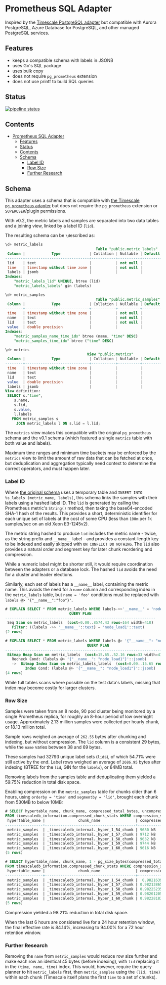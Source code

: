 # Prometheus SQL Adapter

Inspired by the [Timescale PostgreSQL adapter](https://github.com/timescale/prometheus-postgresql-adapter) but
compatible with Aurora PostgreSQL, Azure Database for PostgreSQL, and other managed PostgreSQL services.

## Features

- keeps a compatible schema with labels in JSONB
- uses Go's SQL package
- uses bulk copy
- does not require `pg_prometheus` extension
- does not use printf to build SQL queries

## Status

[![pipeline status](https://git.apextoaster.com/ssube/prometheus-sql-adapter/badges/feat/xx-split-labels/pipeline.svg)](https://git.apextoaster.com/ssube/prometheus-sql-adapter/commits/feat/xx-split-labels)

## Contents

- [Prometheus SQL Adapter](#prometheus-sql-adapter)
  - [Features](#features)
  - [Status](#status)
  - [Contents](#contents)
  - [Schema](#schema)
    - [Label ID](#label-id)
    - [Row Size](#row-size)
    - [Further Research](#further-research)

## Schema

This adapter uses a schema that is compatible with [the Timescale `pg_prometheus` adapter](https://github.com/timescale/prometheus-postgresql-adapter/) but does not require the `pg_prometheus` extension or `SUPERUSER`/plugin permissions.

With v0.2, the metric labels and samples are separated into two data tables and a joining view, linked by a label ID
(`lid`).

The resulting schema can be `\d`escribed as:

```sql
\d+ metric_labels
                                         Table "public.metric_labels"
 Column |            Type             | Collation | Nullable | Default | Storage  | Stats target | Description 
--------+-----------------------------+-----------+----------+---------+----------+--------------+-------------
 lid    | text                        |           | not null |         | extended |              | 
 time   | timestamp without time zone |           | not null |         | plain    |              | 
 labels | jsonb                       |           |          |         | extended |              | 
Indexes:
    "metric_labels_lid" UNIQUE, btree (lid)
    "metric_labels_labels" gin (labels)

\d+ metric_samples
                                         Table "public.metric_samples"
 Column |            Type             | Collation | Nullable | Default | Storage  | Stats target | Description 
--------+-----------------------------+-----------+----------+---------+----------+--------------+-------------
 time   | timestamp without time zone |           | not null |         | plain    |              | 
 name   | text                        |           | not null |         | extended |              | 
 lid    | text                        |           | not null |         | extended |              | 
 value  | double precision            |           |          |         | plain    |              | 
Indexes:
    "metric_samples_name_time_idx" btree (name, "time" DESC)
    "metric_samples_time_idx" btree ("time" DESC)

\d+ metrics
                                     View "public.metrics"
 Column |            Type             | Collation | Nullable | Default | Storage  | Description 
--------+-----------------------------+-----------+----------+---------+----------+-------------
 time   | timestamp without time zone |           |          |         | plain    | 
 name   | text                        |           |          |         | extended | 
 lid    | text                        |           |          |         | extended | 
 value  | double precision            |           |          |         | plain    | 
 labels | jsonb                       |           |          |         | extended | 
View definition:
 SELECT s."time",
    s.name,
    s.lid,
    s.value,
    l.labels
   FROM metric_samples s
     JOIN metric_labels l ON s.lid = l.lid;
```

The `metrics` view makes this compatible with the original `pg_prometheus` schema and the v0.1 schema
(which featured a single `metrics` table with both value and labels).

Maximum time ranges and minimum time buckets may be enforced by the `metrics` view to limit the amount of
raw data that can be fetched at once, but deduplication and aggregation typically need context to determine
the correct operators, and must happen later.

### Label ID

Where [the original schema](https://github.com/timescale/prometheus-postgresql-adapter/blob/master/pkg/postgresql/client.go#L72)
uses a temporary table and `INSERT INTO %s_labels (metric_name, labels)`, this schema links the samples with their
labels using a hashed label ID. The `lid` is generated by calling the Prometheus metric's `String()` method, then
taking the base64-encoded SHA-1 hash of the results. This provides a short, deterministic identifier for each unique
set of labels at the cost of some CPU (less than `100m` per 1k samples/sec on an old Xeon E3-1245v2).

The metric string hashed to produce `lid` includes the metric name - twice, as the string prefix and `__name__`
label - and provides a constant-length key to be indexed and easily skipped with `ON CONFLICT DO NOTHING`. The `lid`
also provides a natural order and segment key for later chunk reordering and compression.

While a numeric label might be shorter still, it would require coordination between the adapters or a database lock.
The hashed `lid` avoids the need for a cluster and leader elections.

Similarly, each set of labels has a `__name__` label, containing the metric name. This avoids the need for a `name`
column and corresponding index in the `metric_labels` table, but `name = 'foo'` conditions must be replaced with
`labels @> '{"__name__":"foo"}'`.

```sql
# EXPLAIN SELECT * FROM metric_labels WHERE labels->>'__name__' = 'node_load1';
                             QUERY PLAN                             
--------------------------------------------------------------------
 Seq Scan on metric_labels  (cost=0.00..8574.43 rows=164 width=410)
   Filter: ((labels ->> '__name__'::text) = 'node_load1'::text)
(2 rows)

# EXPLAIN SELECT * FROM metric_labels WHERE labels @> '{"__name__": "node_load1"}';
                                     QUERY PLAN                                      
-------------------------------------------------------------------------------------
 Bitmap Heap Scan on metric_labels  (cost=15.65..52.16 rows=33 width=410)
   Recheck Cond: (labels @> '{"__name__": "node_load1"}'::jsonb)
   ->  Bitmap Index Scan on metric_labels_labels  (cost=0.00..15.65 rows=33 width=0)
         Index Cond: (labels @> '{"__name__": "node_load1"}'::jsonb)
(4 rows)
```

While full tables scans where possible on the test data's labels, missing that index may become costly for larger
clusters.

### Row Size

Samples were taken from an 8 node, 90 pod cluster being monitored by a single Prometheus replica, for roughly an
8-hour period of low overnight usage. Approximately 2.13 million samples were collected per hourly chunk, or 18.13
million total.

Sample rows weighed an average of `262.55` bytes after chunking and indexing, but without compression. The `lid`
column is a consistent 29 bytes, while the `name` varies between 38 and 69 bytes.

These samples had 32793 unique label sets (`lid`s), of which 54.71% were still active by the end. Label rows weighed
an average of `2686.95` bytes after indexing (BTREE for the `lid`, GIN for the `labels`), or 84MB total.

Removing labels from the samples table and deduplicating them yielded a 59.75% reduction in total disk space.

Enabling compression on the `metric_samples` table for chunks older than 6 hours, using `orderby = 'time'` and
`segmentby = 'lid'`, brought each chunk from 530MB to below 10MB:

```sql
# SELECT hypertable_name, chunk_name, compressed_total_bytes, uncompressed_total_bytes
FROM timescaledb_information.compressed_chunk_stats WHERE compression_status = 'Compressed';
 hypertable_name |               chunk_name                | compressed_total_bytes | uncompressed_total_bytes 
-----------------+-----------------------------------------+------------------------+--------------------------
 metric_samples  | _timescaledb_internal._hyper_1_54_chunk | 9680 kB                | 530 MB
 metric_samples  | _timescaledb_internal._hyper_1_57_chunk | 9712 kB                | 531 MB
 metric_samples  | _timescaledb_internal._hyper_1_58_chunk | 9632 kB                | 530 MB
 metric_samples  | _timescaledb_internal._hyper_1_59_chunk | 9744 kB                | 529 MB
 metric_samples  | _timescaledb_internal._hyper_1_60_chunk | 9616 kB                | 530 MB
(5 rows)

# SELECT hypertable_name, chunk_name, 1 - pg_size_bytes(compressed_total_bytes)::float / pg_size_bytes(uncompressed_total_bytes) AS compression_ratio
FROM timescaledb_information.compressed_chunk_stats WHERE compression_status = 'Compressed';
 hypertable_name |               chunk_name                | compression_ratio 
-----------------+-----------------------------------------+-------------------
 metric_samples  | _timescaledb_internal._hyper_1_54_chunk |  0.98216391509434
 metric_samples  | _timescaledb_internal._hyper_1_57_chunk | 0.982138653483992
 metric_samples  | _timescaledb_internal._hyper_1_58_chunk | 0.982252358490566
 metric_samples  | _timescaledb_internal._hyper_1_59_chunk | 0.982012051039698
 metric_samples  | _timescaledb_internal._hyper_1_60_chunk | 0.982281839622641
(5 rows)
```

Compression yielded a 98.21% reduction in total disk space.

When the last 6 hours are considered live for a 24 hour retention window, the final effective rate is 84.14%,
increasing to 94.00% for a 72 hour retention window.

### Further Research

Removing the `name` from `metric_samples` would reduce row size further and make each row an identical 45 bytes
(before indexing), with `lid` replacing it in the `(time, name, time)` index. This would, however, require the
query planner to hit `metric_labels` first, then `metric_samples` using the `(lid, time)` within each chunk (Timescale
itself plans the first `time` to a set of chunks).
